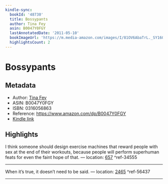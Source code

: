 ```yaml
---
kindle-sync:
  bookId: '48730'
  title: Bossypants
  author: Tina Fey
  asin: B0047Y0FGY
  lastAnnotatedDate: '2011-05-10'
  bookImageUrl: 'https://m.media-amazon.com/images/I/81OV6AbaTrL._SY160.jpg'
  highlightsCount: 2
---
```

# Bossypants
## Metadata
* Author: [Tina Fey](https://www.amazon.comundefined)
* ASIN: B0047Y0FGY
* ISBN: 0316056863
* Reference: https://www.amazon.com/dp/B0047Y0FGY
* [Kindle link](kindle://book?action=open&asin=B0047Y0FGY)

## Highlights
I think someone should design exercise machines that reward people with sex at the end of their workouts, because people will perform superhuman feats for even the faint hope of that. — location: [657](kindle://book?action=open&asin=B0047Y0FGY&location=657) ^ref-34555

---
When it’s true, it doesn’t need to be said. — location: [2465](kindle://book?action=open&asin=B0047Y0FGY&location=2465) ^ref-56437

---
